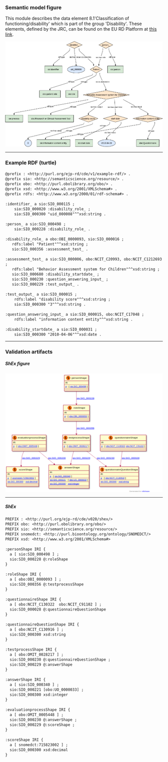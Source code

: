 ### Semantic model figure

This module describes the data element 8.1'Classification of functioning/disability' which is part of the group 'Disability'. These elements, defined by the JRC, can be found on the EU RD Platform at [this link](https://eu-rd-platform.jrc.ec.europa.eu/sites/default/files/CDS/EU_RD_Platform_CDS_Final.pdf).

<p align="center">
    <a href="../images/rdf/10_Disability.png" target="_blank">
        <img src="../images/rdf/10_Disability.png">
    </a>
</p>


***

### Example RDF (turtle)

```ttl
@prefix : <http://purl.org/ejp-rd/cde/v1/example-rdf/> .
@prefix sio: <http://semanticscience.org/resource/> .
@prefix obo: <http://purl.obolibrary.org/obo/> .
@prefix xsd: <http://www.w3.org/2001/XMLSchema#> .
@prefix rdfs: <http://www.w3.org/2000/01/rdf-schema#> .

:identifier_ a sio:SIO_000115 ;
    sio:SIO_000020 :disability_role_ ;
    sio:SIO_000300 "uid_000008"^^xsd:string .

:person_ a sio:SIO_000498 ;
    sio:SIO_000228 :disability_role_ .

:disability_role_ a obo:OBI_0000093, sio:SIO_000016 ;
   rdfs:label "Patient"^^xsd:string ;
   sio:SIO_000356 :assessment_test_ .

:assessment_test_ a sio:SIO_000006, obo:NCIT_C20993, obo:NCIT_C1212693 ;
   rdfs:label "Behavior Assessment system for Children"^^xsd:string ;
   sio:SIO_000680 :disability_startdate_ ;
   sio:SIO_000230 :question_answering_input_ ;
   sio:SIO_000229 :test_output_ .

:test_output_ a sio:SIO_000015 ;
    rdfs:label "disability score"^^xsd:string ;
    sio:SIO_000300 "3"^^xsd:string .

:question_answering_input_ a sio:SIO_000015, obo:NCIT_C17048 ;
    rdfs:label "information content entity"^^xsd:string .

:disability_startdate_ a sio:SIO_000031 ;
    sio:SIO_000300 "2010-04-06"^^xsd:date .
```

***

### Validation artifacts 
##### ShEx figure

<p align="center">
    <a href="../images/shex/10_Disability.png" target="_blank">
        <img src="../images/shex/10_Disability.png">
    </a>
</p>


***
##### ShEx

``` ShEx
PREFIX : <http://purl.org/ejp-rd/cde/v020/shex/>
PREFIX obo: <http://purl.obolibrary.org/obo/> 
PREFIX sio: <http://semanticscience.org/resource/>
PREFIX snomedct: <http://purl.bioontology.org/ontology/SNOMEDCT/>
PREFIX xsd: <http://www.w3.org/2001/XMLSchema#> 

:personShape IRI {
  a [ sio:SIO_000498 ] ;
  sio:SIO_000228 @:roleShape 
}

:roleShape IRI {
  a [ obo:OBI_0000093 ] ;
  sio:SIO_000356 @:testprocessShape
}

:questionnaireShape IRI {
  a [ obo:NCIT_C130322  obo:NCIT_C91102 ] ;
  sio:SIO_000028 @:questionnaireQuestionShape
}

:questionnaireQuestionShape IRI {
  a [ obo:NCIT_C130916 ] ;
  sio:SIO_000300 xsd:string
}

:testprocessShape IRI {
  a [ obo:OMIT_0028217 ] ;
  sio:SIO_000230 @:questionnaireQuestionShape ;
  sio:SIO_000229 @:answerShape
}

:answerShape IRI {
  a [ sio:SIO_000340 ] ;
  sio:SIO_000221 [obo:UO_0000033] ;
  sio:SIO_000300 xsd:integer
}

:evaluationprocessShape IRI {
  a [ obo:OMIT_0005448 ] ;
  sio:SIO_000230 @:answerShape ;
  sio:SIO_000229 @:scoreShape ;
}

:scoreShape IRI {
  a [ snomedct:715823002 ] ;
  sio:SIO_000300 xsd:decimal
}
```
